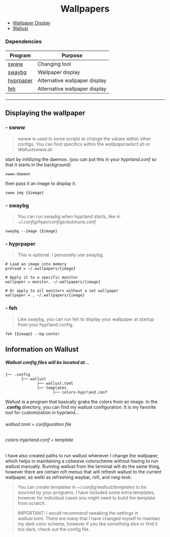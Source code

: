 <h1 align=center>
Wallpapers
</h1>

- [Wallpaper Display](#Displaying-the-wallpaper)
- [Wallust](#Information-on-Wallust)

### Dependencies

<h4 align=center>

| Program                                                            | Purpose                         |
|--------------------------------------------------------------------|---------------------------------|
| [swww](#---swww)                                                   | Changing tool                   |
| [swaybg](#---swaybg)                                               | Wallpaper display               |
| [hyprpaper](#---hyprpaper)                                         | Alternative wallpaper display   |
| [feh](#---feh)                                                     | Alternative wallpaper display   |

</h4>


---


## Displaying the wallpaper

### - swww

> swww is used in some scripts to change the values within other configs. You can find specifics within the *wallpaperselect.sh* or *Wallustswww.sh*

start by initilizing the daemon. (you can put this in your *hyprland.conf* so that it starts in the background)
```
swww-daemon
```
then pass it an image to display it.
```
swww img {$image}
```

### - swaybg

> You can run swaybg when hyprland starts, like in *~/.config/hypr/configs/autoruns.conf*

```
swaybg --image {$image}
```

### - hyprpaper

> This is optional. I personally use swaybg.

```
# Load an image into memory
preload = ~/.wallpapers/{image}

# Apply it to a specific monitor
wallpaper = monitor, ~/.wallpapers/{image}

# Or apply to all monitors without a set wallpaper
wallpaper = , ~/.wallpapers/{image}
```

### - feh

> Like swaybg, you can run feh to display your wallpaper at startup from your hyprland config.

```
feh {$image} --bg-center
```

## Information on Wallust

##### Wallust config files will be located at...
```
├── .config
       ├── wallust
              ├── wallust.toml
              ├── templates
                     ├── colors-hyprland.conf
```

Wallust is a program that basically grabs the colors from an image. In the **.config** directory, you can find my wallust configuration. It is my favorite tool for customization in hyprland... 

###### wallust.toml = configuration file
###### colors-hyprland.conf = template

<p>
  I have also created paths to run wallust whenever I change the wallpaper, which helps in maintaining a cohesive colorscheme without having to run wallust manually. Running wallust from the terminal will do the same thing, however there are certain rofi menus that will refresh wallust to the current wallpaper, as welkl as refreshing waybar, rofi, and nwg-look.
</p>

> You can create templates in *~/.config/wallust/templates* to be sourced by your programs. I have included some extra templates, however for individual cases you might need to build the template from scratch.

> IMPORTANT:  I would recommend tweaking the settings in *wallust.toml*. There are many that I have changed myself to maintain my dark color scheme, however if you like something else or find it too dark, check out the config file.

